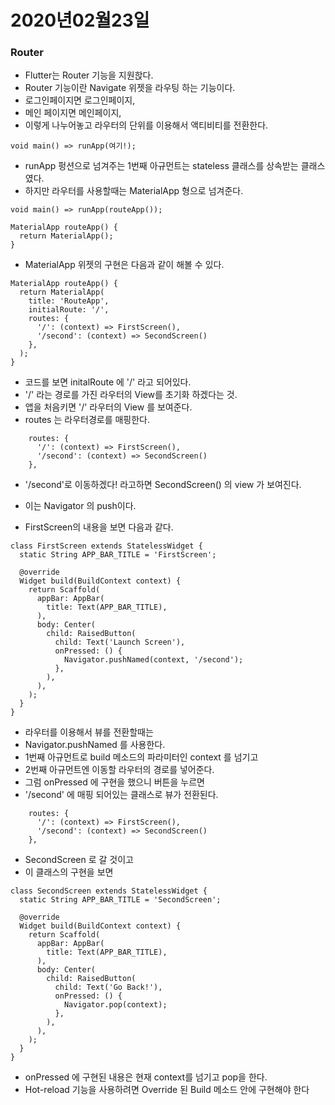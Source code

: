 # 2020년02월23일

### Router
* Flutter는 Router 기능을 지원핝다.
* Router 기능이란 Navigate 위젯을 라우팅 하는 기능이다.
* 로그인페이지면 로그인페이지,
* 메인 페이지면 메인페이지,
* 이렇게 나누어놓고 라우터의 단위를 이용해서 액티비티를 전환한다.

```
void main() => runApp(여기!);
```

* runApp 펑션으로 넘겨주는 1번째 아규먼트는 stateless 클래스를 상속받는 클래스였다.
* 하지만 라우터를 사용할때는 MaterialApp 형으로 넘겨준다.

```
void main() => runApp(routeApp());

MaterialApp routeApp() {
  return MaterialApp(); 
}
```

* MaterialApp 위젯의 구현은 다음과 같이 해볼 수 있다.
```
MaterialApp routeApp() {
  return MaterialApp(
    title: 'RouteApp',
    initialRoute: '/',
    routes: {
      '/': (context) => FirstScreen(),
      '/second': (context) => SecondScreen()
    },
  );
}
```
* 코드를 보면 initalRoute 에 '/' 라고 되어있다.
* '/' 라는 경로를 가진 라우터의 View를 초기화 하겠다는 것.
* 앱을 처음키면 '/' 라우터의 View 를 보여준다.
* routes 는 라우터경로를 매핑한다.
```
    routes: {
      '/': (context) => FirstScreen(),
      '/second': (context) => SecondScreen()
    },
```
* '/second'로 이동하겠다! 라고하면 SecondScreen() 의 view 가 보여진다.
* 이는 Navigator 의 push이다.

* FirstScreen의 내용을 보면 다음과 같다.

```
class FirstScreen extends StatelessWidget {
  static String APP_BAR_TITLE = 'FirstScreen';

  @override
  Widget build(BuildContext context) {
    return Scaffold(
      appBar: AppBar(
        title: Text(APP_BAR_TITLE),
      ),
      body: Center(
        child: RaisedButton(
          child: Text('Launch Screen'),
          onPressed: () {
            Navigator.pushNamed(context, '/second');
          },
        ),
      ),
    );
  }
}
```

* 라우터를 이용해서 뷰를 전환할때는
* Navigator.pushNamed 를 사용한다.
* 1번째 아규먼트로 build 메소드의 파라미터인 context 를 넘기고
* 2번째 아규먼트엔 이동할 라우터의 경로를 넣어준다.
* 그럼 onPressed 에 구현을 했으니 버튼을 누르면
* '/second' 에 매핑 되어있는 클래스로 뷰가 전환된다.
```
    routes: {
      '/': (context) => FirstScreen(),
      '/second': (context) => SecondScreen()
    },
```
* SecondScreen 로 갈 것이고
* 이 클래스의 구현을 보면
```
class SecondScreen extends StatelessWidget {
  static String APP_BAR_TITLE = 'SecondScreen';

  @override
  Widget build(BuildContext context) {
    return Scaffold(
      appBar: AppBar(
        title: Text(APP_BAR_TITLE),
      ),
      body: Center(
        child: RaisedButton(
          child: Text('Go Back!'),
          onPressed: () {
            Navigator.pop(context);
          },
        ),
      ),
    );
  }
}
```
* onPressed 에 구현된 내용은 현재 context를 넘기고 pop을 한다.
* Hot-reload 기능을 사용하려면 Override 된 Build 메소드 안에 구현해야 한다

